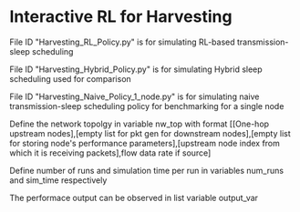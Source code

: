 # Interactive RL for Harvesting

File ID "Harvesting_RL_Policy.py" is for simulating RL-based transmission-sleep scheduling

File ID "Harvesting_Hybrid_Policy.py" is for simulating Hybrid sleep scheduling used for comparison

File ID "Harvesting_Naive_Policy_1_node.py" is for simulating naive transmission-sleep scheduling policy for benchmarking for a single node


Define the network topolgy in variable nw_top with format [[One-hop upstream nodes],[empty list for pkt gen for downstream nodes],[empty list for storing node's performance parameters],[upstream node index from which it is receiving packets],flow data rate if source]

Define number of runs and simulation time per run in variables num_runs and sim_time respectively

The performace output can be observed in list variable output_var
